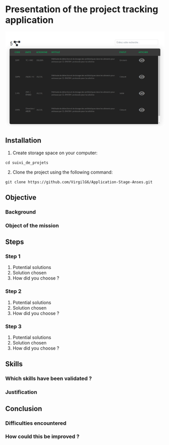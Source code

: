 # Presentation of the project tracking application
![alt text](https://github.com/VirgilG6/Application-Stage-Anses/blob/master/assets/accueil.png)

## Installation
1. Create storage space on your computer:
```
cd suivi_de_projets
```

2. Clone the project using the following command:
```
git clone https://github.com/VirgilG6/Application-Stage-Anses.git
```

## Objective
### Background
### Object of the mission

## Steps
### Step 1
1. Potential solutions
2. Solution chosen
3. How did you choose ?
### Step 2
1. Potential solutions
2. Solution chosen
3. How did you choose ?
### Step 3
1. Potential solutions
2. Solution chosen
3. How did you choose ?

## Skills
### Which skills have been validated ?
### Justification

## Conclusion
### Difficulties encountered
### How could this be improved ?
